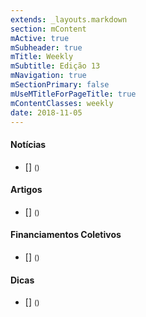 ```yaml
---
extends: _layouts.markdown
section: mContent
mActive: true
mSubheader: true
mTitle: Weekly
mSubtitle: Edição 13
mNavigation: true
mSectionPrimary: false
mUseMTitleForPageTitle: true
mContentClasses: weekly
date: 2018-11-05
---
```


#### Notícias

- [] <small>()</small>

#### Artigos

- [] <small>()</small>

#### Financiamentos Coletivos

- [] <small>()</small>

#### Dicas

- [] <small>()</small>

